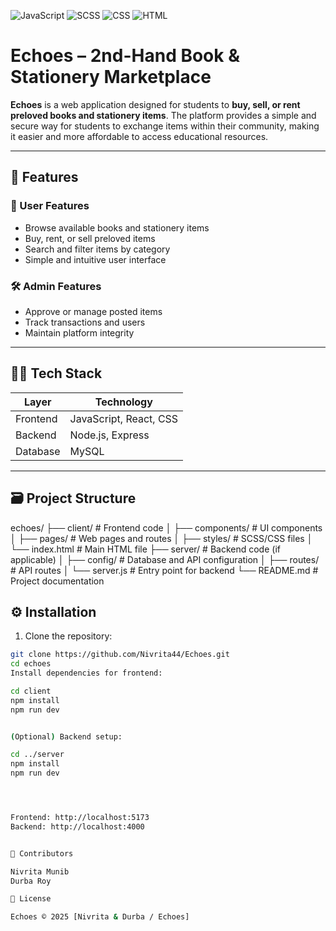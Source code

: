 ![JavaScript](https://img.shields.io/badge/JavaScript-F7DF1E?style=for-the-badge&logo=javascript&logoColor=black)
![SCSS](https://img.shields.io/badge/SCSS-CC6699?style=for-the-badge&logo=sass&logoColor=white)
![CSS](https://img.shields.io/badge/CSS-1572B6?style=for-the-badge&logo=css3&logoColor=white)
![HTML](https://img.shields.io/badge/HTML-E34F26?style=for-the-badge&logo=html5&logoColor=white)

# Echoes – 2nd-Hand Book & Stationery Marketplace

**Echoes** is a web application designed for students to **buy, sell, or rent preloved books and stationery items**. The platform provides a simple and secure way for students to exchange items within their community, making it easier and more affordable to access educational resources.

---

## 🚀 Features

### 👤 User Features
- Browse available books and stationery items  
- Buy, rent, or sell preloved items  
- Search and filter items by category  
- Simple and intuitive user interface  

### 🛠 Admin Features
- Approve or manage posted items  
- Track transactions and users  
- Maintain platform integrity  

---

## 🧑‍💻 Tech Stack

| Layer       | Technology           |
|------------|---------------------|
| Frontend    | JavaScript, React, CSS |
| Backend     |  Node.js, Express |
| Database    |  MySQL |

---
## 🗃️ Project Structure
echoes/
├── client/ # Frontend code
│ ├── components/ # UI components
│ ├── pages/ # Web pages and routes
│ ├── styles/ # SCSS/CSS files
│ └── index.html # Main HTML file
├── server/ # Backend code (if applicable)
│ ├── config/ # Database and API configuration
│ ├── routes/ # API routes
│ └── server.js # Entry point for backend
└── README.md # Project documentation


## ⚙️ Installation

1. Clone the repository:

```bash
git clone https://github.com/Nivrita44/Echoes.git
cd echoes
Install dependencies for frontend:

cd client
npm install
npm run dev


(Optional) Backend setup:

cd ../server
npm install
npm run dev




Frontend: http://localhost:5173
Backend: http://localhost:4000


🤝 Contributors

Nivrita Munib
Durba Roy

🪪 License

Echoes © 2025 [Nivrita & Durba / Echoes]


